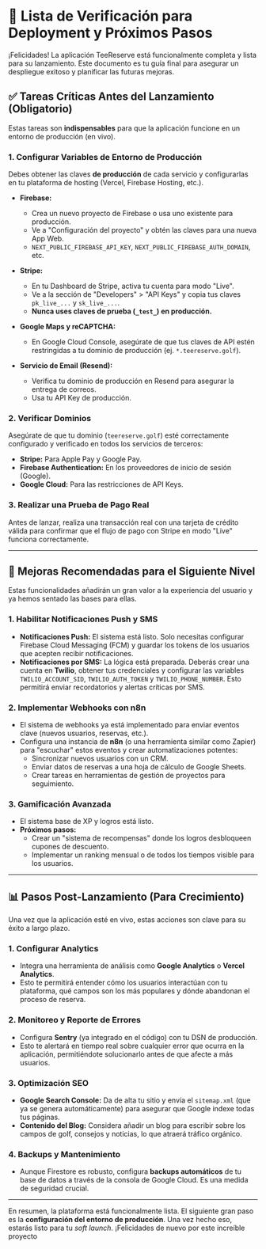 # 🚀 Lista de Verificación para Deployment y Próximos Pasos

¡Felicidades! La aplicación TeeReserve está funcionalmente completa y lista para su lanzamiento. Este documento es tu guía final para asegurar un despliegue exitoso y planificar las futuras mejoras.

## ✅ Tareas Críticas Antes del Lanzamiento (Obligatorio)

Estas tareas son **indispensables** para que la aplicación funcione en un entorno de producción (en vivo).

### 1. Configurar Variables de Entorno de Producción
Debes obtener las claves **de producción** de cada servicio y configurarlas en tu plataforma de hosting (Vercel, Firebase Hosting, etc.).

- **Firebase:**
  - Crea un nuevo proyecto de Firebase o usa uno existente para producción.
  - Ve a "Configuración del proyecto" y obtén las claves para una nueva App Web.
  - `NEXT_PUBLIC_FIREBASE_API_KEY`, `NEXT_PUBLIC_FIREBASE_AUTH_DOMAIN`, etc.

- **Stripe:**
  - En tu Dashboard de Stripe, activa tu cuenta para modo "Live".
  - Ve a la sección de "Developers" > "API Keys" y copia tus claves `pk_live_...` y `sk_live_...`.
  - **Nunca uses claves de prueba (`_test_`) en producción.**

- **Google Maps y reCAPTCHA:**
  - En Google Cloud Console, asegúrate de que tus claves de API estén restringidas a tu dominio de producción (ej. `*.teereserve.golf`).

- **Servicio de Email (Resend):**
  - Verifica tu dominio de producción en Resend para asegurar la entrega de correos.
  - Usa tu API Key de producción.

### 2. Verificar Dominios
Asegúrate de que tu dominio (`teereserve.golf`) esté correctamente configurado y verificado en todos los servicios de terceros:
- **Stripe:** Para Apple Pay y Google Pay.
- **Firebase Authentication:** En los proveedores de inicio de sesión (Google).
- **Google Cloud:** Para las restricciones de API Keys.

### 3. Realizar una Prueba de Pago Real
Antes de lanzar, realiza una transacción real con una tarjeta de crédito válida para confirmar que el flujo de pago con Stripe en modo "Live" funciona correctamente.

---

## 🚀 Mejoras Recomendadas para el Siguiente Nivel

Estas funcionalidades añadirán un gran valor a la experiencia del usuario y ya hemos sentado las bases para ellas.

### 1. Habilitar Notificaciones Push y SMS
- **Notificaciones Push:** El sistema está listo. Solo necesitas configurar Firebase Cloud Messaging (FCM) y guardar los tokens de los usuarios que acepten recibir notificaciones.
- **Notificaciones por SMS:** La lógica está preparada. Deberás crear una cuenta en **Twilio**, obtener tus credenciales y configurar las variables `TWILIO_ACCOUNT_SID`, `TWILIO_AUTH_TOKEN` y `TWILIO_PHONE_NUMBER`. Esto permitirá enviar recordatorios y alertas críticas por SMS.

### 2. Implementar Webhooks con n8n
- El sistema de webhooks ya está implementado para enviar eventos clave (nuevos usuarios, reservas, etc.).
- Configura una instancia de **n8n** (o una herramienta similar como Zapier) para "escuchar" estos eventos y crear automatizaciones potentes:
  - Sincronizar nuevos usuarios con un CRM.
  - Enviar datos de reservas a una hoja de cálculo de Google Sheets.
  - Crear tareas en herramientas de gestión de proyectos para seguimiento.

### 3. Gamificación Avanzada
- El sistema base de XP y logros está listo.
- **Próximos pasos:**
  - Crear un "sistema de recompensas" donde los logros desbloqueen cupones de descuento.
  - Implementar un ranking mensual o de todos los tiempos visible para los usuarios.

---

## 📊 Pasos Post-Lanzamiento (Para Crecimiento)

Una vez que la aplicación esté en vivo, estas acciones son clave para su éxito a largo plazo.

### 1. Configurar Analytics
- Integra una herramienta de análisis como **Google Analytics** o **Vercel Analytics**.
- Esto te permitirá entender cómo los usuarios interactúan con tu plataforma, qué campos son los más populares y dónde abandonan el proceso de reserva.

### 2. Monitoreo y Reporte de Errores
- Configura **Sentry** (ya integrado en el código) con tu DSN de producción.
- Esto te alertará en tiempo real sobre cualquier error que ocurra en la aplicación, permitiéndote solucionarlo antes de que afecte a más usuarios.

### 3. Optimización SEO
- **Google Search Console:** Da de alta tu sitio y envía el `sitemap.xml` (que ya se genera automáticamente) para asegurar que Google indexe todas tus páginas.
- **Contenido del Blog:** Considera añadir un blog para escribir sobre los campos de golf, consejos y noticias, lo que atraerá tráfico orgánico.

### 4. Backups y Mantenimiento
- Aunque Firestore es robusto, configura **backups automáticos** de tu base de datos a través de la consola de Google Cloud. Es una medida de seguridad crucial.

---

En resumen, la plataforma está funcionalmente lista. El siguiente gran paso es la **configuración del entorno de producción**. Una vez hecho eso, estarás listo para tu *soft launch*. ¡Felicidades de nuevo por este increíble proyecto